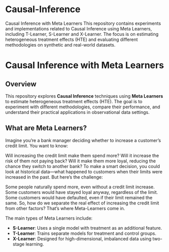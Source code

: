 # Causal-Inference
Causal Inference with Meta Learners This repository contains experiments and implementations related to Causal Inference using Meta Learners, including T-Learner, S-Learner and  X-Learner. The focus is on estimating heterogeneous treatment effects (HTE) and evaluating different methodologies on synthetic and real-world datasets.

# Causal Inference with Meta Learners

## Overview
This repository explores **Causal Inference** techniques using **Meta Learners** to estimate heterogeneous treatment effects (HTE). The goal is to experiment with different methodologies, compare their performance, and understand their practical applications in observational data settings.

## What are Meta Learners?
Imagine you’re a bank manager deciding whether to increase a customer’s credit limit. You want to know:

Will increasing the credit limit make them spend more?
Will it increase the risk of them not paying back?
Will it make them more loyal, reducing the chance they switch to another bank?
To make a smart decision, you could look at historical data—what happened to customers when their limits were increased in the past. But here’s the challenge:

Some people naturally spend more, even without a credit limit increase.
Some customers would have stayed loyal anyway, regardless of the limit.
Some customers would have defaulted, even if their limit remained the same.
So, how do we separate the real effect of increasing the credit limit from other factors?
That’s where Meta-Learners come in.

The main types of Meta Learners include:
- **S-Learner**: Uses a single model with treatment as an additional feature.
- **T-Learner**: Trains separate models for treatment and control groups.
- **X-Learner**: Designed for high-dimensional, imbalanced data using two-stage learning.

